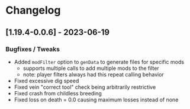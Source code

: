 # Changelog

## [1.19.4-0.0.6] - 2023-06-19
### Bugfixes / Tweaks
- Added `modFilter` option to `genData` to generate files for specific mods
  - supports multiple calls to add multiple mods to the filter
  - note: player filters always had this repeat calling behavior
- Fixed excessive dig speed
- Fixed vein "correct tool" check being arbitrarily restrictive
- Fixed crash from childless breeding
- Fixed loss on death = 0.0 causing maximum losses instead of none